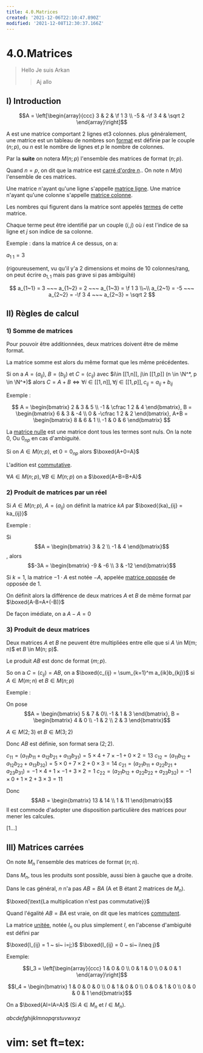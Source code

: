 ```yaml
---
title: 4.0.Matrices
created: '2021-12-06T22:10:47.890Z'
modified: '2021-12-08T12:30:37.166Z'
---
```


# 4.0.Matrices 

> Hello Je suis Arkan
> > Aj allo 


## I) Introduction

$$A = \left[\begin{array}{ccc}
  3 & 2 & \f 1 3 \\
  -5 & -\f 3 4 & \sqrt 2
\end{array}\right]$$

A est une matrice comportant 2 lignes et3 colonnes. plus généralement, une matrice est un tableau de nombres son <u>format</u> est définie par le couple $(n; p)$, ou $n$ est le nombre de lignes et $p$ le nombre de colonnes.

Par la **suite** on notera $M(n; p)$ l'ensemble des matrices de format $(n; p)$.

Quand $n=p$, on dit que la matrice est <u>carré d'ordre $n$</u>.. On note n $M(n)$ l'ensemble de ces matrices.

Une matrice n'ayant qu'une ligne s'appelle <u>matrice ligne</u>.
Une matrice n'ayant qu'une colonne s'appelle <u>matrice colonne</u>.

Les nombres qui figurent dans la matrice sont appelés <u>termes</u> de cette matrice.

Chaque terme peut être identifié par un couple $(i, j)$ où $i$ est l'indice de sa ligne et $j$ son indice de sa colonne.

Exemple : dans la matrice $A$ ce dessus, on a:

$a_{1~1} = 3$

(rigoureusement, vu qu'il y'a 2 dimensions et moins de 10 colonnes/rang, on peut écrire $a_{1,1}$ mais pas grave si pas ambiguïté)

$$
a_{1~1} = 3 ~~~
a_{1~2} = 2 ~~~
a_{1~3} = \f 1 3 \\~\\
a_{2~1} = -5 ~~~
a_{2~2} = -\f 3 4 ~~~
a_{2~3} = \sqrt 2
$$

## II) Règles de calcul

### 1) Somme de matrices

Pour pouvoir être additionnées, deux matrices doivent être de même format.

La matrice somme est alors du même format que les même précédentes.

Si on a $A=(a_{ij})$, $B=(b_{ij})$ et $C=(c_{ij})$ avec $i\in [[1,n]], j\in [[1,p]] (n \in \N^*, p \in \N^*)$
alors $C = A+B \Leftrightarrow \forall i \in [[1,n]], \forall j \in [[1,p]], c_{ij} = a_{ij}+b_{ij}$

Exemple :

$$
A = \begin{bmatrix}
  2 & 3 & 5 \\
  -1 & \cfrac 1 2 & 4
\end{bmatrix}, 
B = \begin{bmatrix}
  6 & 3 & -4 \\
  0 & -\cfrac 1 2 & 2
\end{bmatrix},
A+B = \begin{bmatrix}
  8 & 6 & 1 \\
  -1 & 0 & 6
\end{bmatrix}
$$

La <u>matrice nulle</u> est une matrice dont tous les termes sont nuls. On la note $0$, Ou $0_{np}$ en cas d'ambiguité.

Si on $A \in M(n; p)$, et $0=0_{np}$ alors $\boxed{A+0=A}$

L'adition est <u>commutative</u>.

$\forall A \in M(n; p), \forall B \in M(n; p)$ on a $\boxed{A+B=B+A}$

### 2) Produit de matrices par un réel

Si $A \in M(n; p)$, $A = (a_{ij})$ on définit la matrice $kA$ par $\boxed{(ka)_{ij} = ka_{ij}}$

Exemple :

Si 
$$A = \begin{bmatrix}
  3 & 2 \\
  -1 & 4
\end{bmatrix}$$
, alors 
$$-3A = \begin{bmatrix}
  -9 & -6 \\
  3 & -12
\end{bmatrix}$$

Si $k=1$, la matrice $-1 \cdot A$ est notée $-A$, appelée <u>matrice opposée</u> de opposée de 1.

On définit alors la différence de deux matrices $A$ et $B$  de même format par $\boxed{A-B=A+(-B)}$

De façon imédiate, on a $A-A=0$

### 3) Produit de deux matrices

Deux matrices $A$ et $B$ ne peuvent être multipliées entre elle que si $A$ \in M(m; n)$ et $B$ \in M(n; p)$.

Le produit $AB$ est donc de format $(m; p)$.

So on a $C=(c_{ij}) = AB$,  on a 
$\boxed{c_{ij} = \sum_{k=1}^m a_{ik}b_{kj}}$
si $A \in M(m; n)$ et $B \in M(n; p)$

Exemple :

On pose 
$$A = \begin{bmatrix}
  5 & 7 & 0\\
  -1 & 1 & 3 
\end{bmatrix}, B = \begin{bmatrix}
  4 & 0 \\
  -1 & 2 \\
  2 & 3
\end{bmatrix}$$

$A \in M(2; 3)$ et $B \in M(3; 2)$

Donc $AB$ est définie, son format sera $(2; 2)$.

$c_{11} = (a_{11}b_{11} + a_{12}b_{21} + a_{13}b_{31}) = 5 \times 4 + 7 \times -1 + 0 \times 2 = 13$
$c_{12} = (a_{11}b_{12} + a_{12}b_{22} + a_{13}b_{32}) = 5 \times 0 + 7 \times 2 + 0 \times 3 = 14$
$c_{21} = (a_{21}b_{11} + a_{22}b_{21} + a_{23}b_{31}) = -1 \times 4 + 1 \times -1 + 3 \times 2 = 1$
$c_{22} = (a_{21}b_{12} + a_{22}b_{22} + a_{23}b_{32}) = -1 \times 0 + 1 \times 2 + 3 \times 3 = 11$

Donc 
$$AB = \begin{bmatrix}
  13 & 14 \\
  1 & 11
\end{bmatrix}$$
Il est commode d'adopter une disposition particulière des matrices pour mener les calcules.

[1...]



## III) Matrices carrées

On note $M_n$ l'ensemble des matrices de format $(n; n)$.

Dans $M_n$, tous les produits sont possible, aussi bien à gauche que a droite.

Dans le cas général, $n$ n'a pas $AB=BA$ (A et B étant 2 matrices de $M_n$).

$\boxed{\text{La multiplication n'est pas commutative}}$

Quand l'égalité $AB=BA$ est vraie, on dit que les matrices <u>commutent</u>.

La matrice <u>unitée</u>, notée $I_n$ ou plus simplement $I$, en l'abcense d'ambiguité est défini par

$\boxed{I_{ij} = 1 ~ si~ i=j;}$
$\boxed{I_{ij} = 0 ~ si~ i\neq j}$

Exemple:

$$I_3 = \left[\begin{array}{ccc}
  1 & 0 & 0 \\
  0 & 1 & 0 \\
  0 & 0 & 1
\end{array}\right]$$

$$I_4 = \begin{bmatrix}
  1 & 0 & 0 & 0 \\
  0 & 1 & 0 & 0 \\
  0 & 0 & 1 & 0 \\
  0 & 0 & 0 & 1
\end{bmatrix}$$

On a $\boxed{AI=IA=A}$ (Si $A \in M_n$ et $I \in M_n$).

$abcdefghijklmnopqrstuvwxyz$


# vim: set ft=tex:


